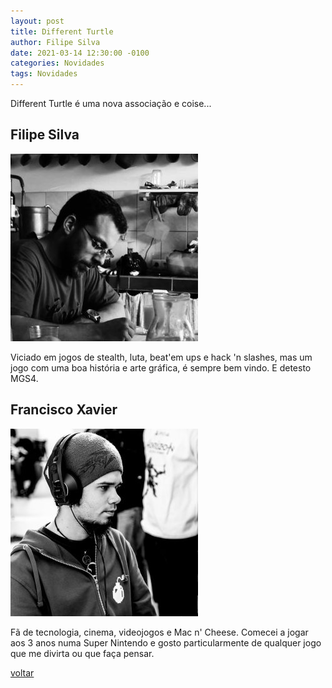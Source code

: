```yaml
---
layout: post
title: Different Turtle
author: Filipe Silva
date: 2021-03-14 12:30:00 -0100
categories: Novidades
tags: Novidades
---
```


Different Turtle é uma nova associação e coise...

## Filipe Silva

![Filipe Silva](../assets/img/equipa/filipe_300-300.jpg)

Viciado em jogos de stealth, luta, beat'em ups e hack 'n slashes, mas um jogo com uma boa história e arte gráfica, é sempre bem vindo. E detesto MGS4.

## Francisco Xavier

![Francisco Xavier](../assets/img/equipa/xavier_300-300.jpg)

Fã de tecnologia, cinema, videojogos e Mac n' Cheese. Comecei a jogar aos 3 anos numa Super Nintendo e gosto particularmente de qualquer jogo que me divirta ou que faça pensar.

[voltar](./)
